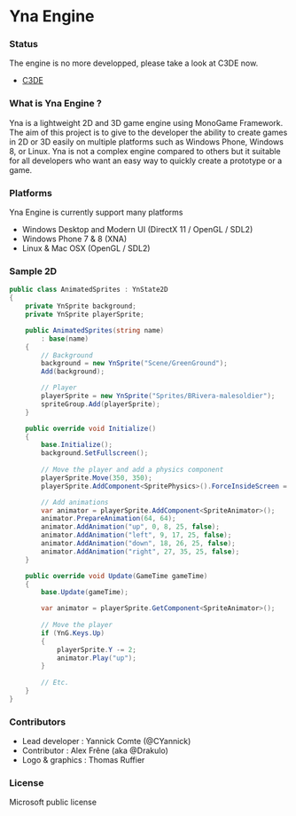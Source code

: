 Yna Engine
==========

### Status

The engine is no more developped, please take a look at C3DE now.

- [C3DE](https://github.com/demonixis/C3DE)

### What is Yna Engine ?

Yna is a lightweight 2D and 3D game engine using MonoGame Framework. 
The aim of this project is to give to the developer the ability to create games in 2D or 3D easily on multiple platforms such as Windows Phone, Windows 8, or Linux. 
Yna is not a complex engine compared to others but it suitable for all developers who want an easy way to quickly create a prototype or a game.

### Platforms

Yna Engine is currently support many platforms
* Windows Desktop and Modern UI (DirectX 11 / OpenGL / SDL2)
* Windows Phone 7 & 8 (XNA)
* Linux & Mac OSX (OpenGL / SDL2)

### Sample 2D

```C#
public class AnimatedSprites : YnState2D
{
	private YnSprite background;
	private YnSprite playerSprite;

	public AnimatedSprites(string name)
		: base(name)
	{
		// Background
		background = new YnSprite("Scene/GreenGround");
		Add(background);

		// Player
		playerSprite = new YnSprite("Sprites/BRivera-malesoldier");
		spriteGroup.Add(playerSprite);
	}

	public override void Initialize()
	{
		base.Initialize();
		background.SetFullscreen();
		
		// Move the player and add a physics component
		playerSprite.Move(350, 350);
		playerSprite.AddComponent<SpritePhysics>().ForceInsideScreen = true;

		// Add animations
		var animator = playerSprite.AddComponent<SpriteAnimator>();
		animator.PrepareAnimation(64, 64);
		animator.AddAnimation("up", 0, 8, 25, false);
		animator.AddAnimation("left", 9, 17, 25, false);
		animator.AddAnimation("down", 18, 26, 25, false);
		animator.AddAnimation("right", 27, 35, 25, false);
	}

	public override void Update(GameTime gameTime)
	{
		base.Update(gameTime);

		var animator = playerSprite.GetComponent<SpriteAnimator>();
		
		// Move the player
		if (YnG.Keys.Up)
		{
			playerSprite.Y -= 2;
			animator.Play("up");
		}
		
		// Etc.
	}
}
```

### Contributors
- Lead developer : Yannick Comte (@CYannick)
- Contributor : Alex Frêne (aka @Drakulo)
- Logo & graphics : Thomas Ruffier

### License
Microsoft public license